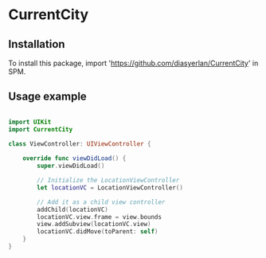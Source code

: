 # CurrentCity
## Installation

To install this package, import 'https://github.com/diasyerlan/CurrentCity' in SPM.

## Usage example

```swift

import UIKit
import CurrentCity

class ViewController: UIViewController {
    
    override func viewDidLoad() {
        super.viewDidLoad()

        // Initialize the LocationViewController
        let locationVC = LocationViewController()

        // Add it as a child view controller
        addChild(locationVC)
        locationVC.view.frame = view.bounds
        view.addSubview(locationVC.view)
        locationVC.didMove(toParent: self)
    }
}

```
